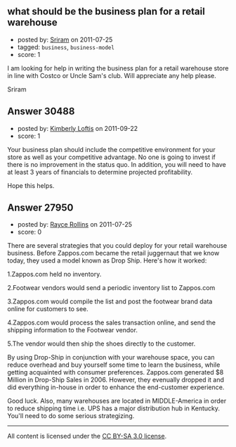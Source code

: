 ## what should be the business plan for a retail warehouse

- posted by: [Sriram](https://stackexchange.com/users/-1/12221-sriram) on 2011-07-25
- tagged: `business`, `business-model`
- score: 1

I am looking for help in writing the business plan for a retail warehouse store in line with Costco or Uncle Sam's club.  Will appreciate any help please.

Sriram


## Answer 30488

- posted by: [Kimberly Loftis](https://stackexchange.com/users/-1/13470-kimberly-loftis) on 2011-09-22
- score: 1

Your business plan should include the competitive environment for your store as well as your competitive advantage. No one is going to invest if there is no improvement in the status quo. In addition, you will need to have at least 3 years of financials to determine projected profitability.

Hope this helps.


## Answer 27950

- posted by: [Rayce Rollins](https://stackexchange.com/users/-1/11790-rayce-rollins) on 2011-07-25
- score: 0

There are several strategies that you could deploy for your retail warehouse business. Before Zappos.com became the retail juggernaut that we know today, they used a model known as Drop Ship. Here's how it worked:

1.Zappos.com held no inventory.

2.Footwear vendors would send a periodic inventory list to Zappos.com

3.Zappos.com would compile the list and post the footwear brand data online for customers to see.

4.Zappos.com would process the sales transaction online, and send the shipping information to the Footwear vendor.

5.The vendor would then ship the shoes directly to the customer.

By using Drop-Ship in conjunction with your warehouse space, you can reduce overhead and buy yourself some time to learn the business, while getting acquainted with consumer preferences. Zappos.com generated $8 Million in Drop-Ship Sales in 2006. However, they evenually dropped it and did everything in-house in order to enhance the end-customer experience. 

Good luck. Also, many warehouses are located in MIDDLE-America in order to reduce shipping time i.e. UPS has a major distribution hub in Kentucky. You'll need to do some serious strategizing. 



---

All content is licensed under the [CC BY-SA 3.0 license](https://creativecommons.org/licenses/by-sa/3.0/).
